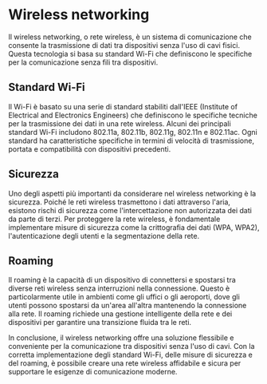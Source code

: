 # Wireless networking

Il wireless networking, o rete wireless, è un sistema di comunicazione che consente la trasmissione di dati tra dispositivi senza l'uso di cavi fisici. Questa tecnologia si basa su standard Wi-Fi che definiscono le specifiche per la comunicazione senza fili tra dispositivi.

## Standard Wi-Fi

Il Wi-Fi è basato su una serie di standard stabiliti dall'IEEE (Institute of Electrical and Electronics Engineers) che definiscono le specifiche tecniche per la trasmissione dei dati in una rete wireless. Alcuni dei principali standard Wi-Fi includono 802.11a, 802.11b, 802.11g, 802.11n e 802.11ac. Ogni standard ha caratteristiche specifiche in termini di velocità di trasmissione, portata e compatibilità con dispositivi precedenti.

## Sicurezza

Uno degli aspetti più importanti da considerare nel wireless networking è la sicurezza. Poiché le reti wireless trasmettono i dati attraverso l'aria, esistono rischi di sicurezza come l'intercettazione non autorizzata dei dati da parte di terzi. Per proteggere la rete wireless, è fondamentale implementare misure di sicurezza come la crittografia dei dati (WPA, WPA2), l'autenticazione degli utenti e la segmentazione della rete.

## Roaming

Il roaming è la capacità di un dispositivo di connettersi e spostarsi tra diverse reti wireless senza interruzioni nella connessione. Questo è particolarmente utile in ambienti come gli uffici o gli aeroporti, dove gli utenti possono spostarsi da un'area all'altra mantenendo la connessione alla rete. Il roaming richiede una gestione intelligente della rete e dei dispositivi per garantire una transizione fluida tra le reti.

In conclusione, il wireless networking offre una soluzione flessibile e conveniente per la comunicazione tra dispositivi senza l'uso di cavi. Con la corretta implementazione degli standard Wi-Fi, delle misure di sicurezza e del roaming, è possibile creare una rete wireless affidabile e sicura per supportare le esigenze di comunicazione moderne.